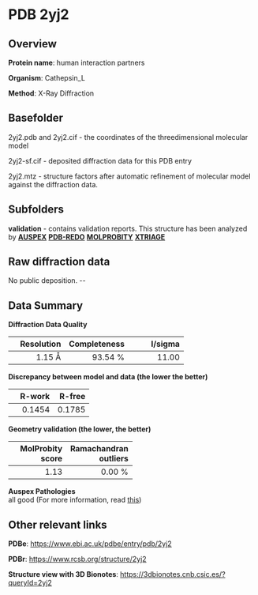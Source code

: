 # PDB 2yj2

## Overview

**Protein name**: human interaction partners

**Organism**: Cathepsin_L

**Method**: X-Ray Diffraction

## Basefolder

2yj2.pdb and 2yj2.cif - the coordinates of the threedimensional molecular model

2yj2-sf.cif - deposited diffraction data for this PDB entry

2yj2.mtz - structure factors after automatic refinement of molecular model against the diffraction data.

## Subfolders





**validation** - contains validation reports. This structure has been analyzed by [**AUSPEX**](https://github.com/thorn-lab/coronavirus_structural_task_force/tree/master/pdb/human_interaction_partners/Cathepsin_L/2yj2/validation/auspex) [**PDB-REDO**](https://github.com/thorn-lab/coronavirus_structural_task_force/tree/master/pdb/human_interaction_partners/Cathepsin_L/2yj2/validation/pdb-redo) [**MOLPROBITY**](https://github.com/thorn-lab/coronavirus_structural_task_force/tree/master/pdb/human_interaction_partners/Cathepsin_L/2yj2/validation/molprobity) [**XTRIAGE**](https://github.com/thorn-lab/coronavirus_structural_task_force/blob/master/pdb/human_interaction_partners/Cathepsin_L/2yj2/validation/Xtriage_output.log)  



## Raw diffraction data

No public deposition. --<br> 

## Data Summary
**Diffraction Data Quality**

|   | Resolution | Completeness| I/sigma |
|---|-------------:|----------------:|--------------:|
|   |1.15 Å|93.54 %|<img width=50/>11.00|

**Discrepancy between model and data (the lower the better)**

|   | **R-work**| **R-free**   
|---|-------------:|----------------:|           
||  0.1454|  0.1785|

**Geometry validation (the lower, the better)**

|   |**MolProbity<br>score**| **Ramachandran<br>outliers** 
|---|-------------:|----------------:|
||  1.13|  0.00 %|

**Auspex Pathologies**<br> all good (For more information, read [this](https://github.com/thorn-lab/coronavirus_structural_task_force/blob/master/pdb/human_interaction_partners/Cathepsin_L/2yj2/validation/auspex/2yj2_auspex_comments.txt))

 



## Other relevant links 
**PDBe**:  https://www.ebi.ac.uk/pdbe/entry/pdb/2yj2
 
**PDBr**: https://www.rcsb.org/structure/2yj2 

**Structure view with 3D Bionotes**: https://3dbionotes.cnb.csic.es/?queryId=2yj2

